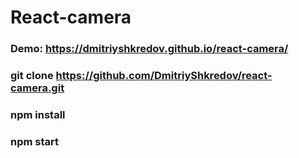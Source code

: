 # React-camera

### Demo: https://dmitriyshkredov.github.io/react-camera/

### git clone https://github.com/DmitriyShkredov/react-camera.git

### npm install

### npm start
